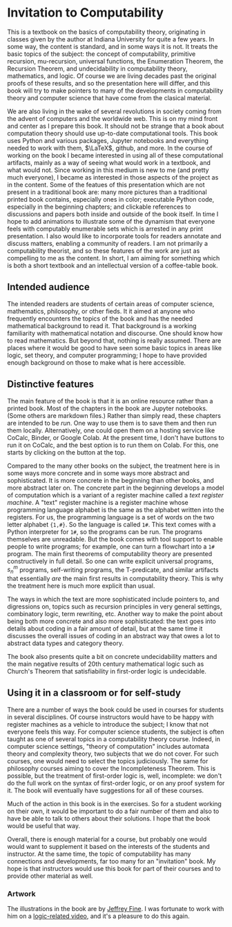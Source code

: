 # Invitation to Computability 

This is a textbook on the basics of computability theory, originating in classes given by the author 
at Indiana University for quite a few years.  In some way, the content is standard, and in some ways it is 
not. It treats the basic topics of the subject: the concept of computability, primitive recursion, 
mu-recursion, universal functions, the Enumeration Theorem, the Recursion Theorem, and undecidability in 
computability theory, mathematics, and logic.  Of course we are living decades past the original proofs of 
these results, and so the presentation here will differ, and this book will try to make pointers to many of the 
developments in computability theory and computer science that have come from the clasical material.

We are also living in the wake of several revolutions in society coming from the advent of computers and the 
worldwide web.  This is on my mind front and center as I prepare this book.  It should not be strange that a 
book about computation theory should use up-to-date computational tools. This book uses Python and various 
packages, Jupyter notebooks and everything needed to work with them, $\LaTeX$, github, and more.  In the 
course of working on the book I became interested in using all of these computational artifacts, mainly as a 
way of seeing what would work in a textbook, and what would not. Since working in this medium is new to me 
(and pretty much everyone), I became as interested in those aspects of the project as in the content.  Some of the featues of  this presentation which are not present in a traditional book are: many more pictures than
a traditional printed book contains, especially ones in color;  executable Python code, especially in the beginning chapters; and clickable references to discussions and papers both inside and outside of the book 
itself. In time I hope to add animations to illustrate some of the dynamism that everyone feels with computably 
enumerable sets which is arrested in any print presentation.
I also would like to incorporate tools for readers annotate and discuss matters, enabling a community of 
readers.  I am not primarily a computability theorist, and so these features of the work are just as 
compelling to me as the content.  In short, I am aiming for something which is both a short textbook and 
an intellectual version of a coffee-table book.

## Intended audience

The intended readers are students of certain areas of computer science, mathematics, philosophy, or other fieds.
It it aimed at anyone who frequently encounters the topics of the book and has the needed mathematical background to
read it.  That background is a working familiarity with mathematical notation and discourse.   One should know
how to read mathematics.  But beyond that, nothing is really assumed.  There are places where it would be good to
have seen some basic topics in areas like logic, set theory, and computer programming; I hope to have provided
enough background on those to make what is here accessible.

## Distinctive features

The main feature of the book is that it is an online resource rather than a printed book.
Most of the chapters in the book are Jupyter notebooks. (Some others are markdown files.)
Rather than simply read, these chapters are intended to  be *run*. One way to use them is to save them and then run them locally.  Alternatively, one could open them  on a hosting service like CoCalc, Binder, or Google Colab. At the present time, I don't have buttons to run it on CoCalc, and the best option is to run them on Colab.  For this, one starts by clicking on the button at the top. 

Compared to the many other books on the subject, the treatment here is in some ways more concrete and in some ways more abstract and sophisticated.  It is more concrete in the beginning than other books, and more abstract later on.  The concrete part in the beginning develops a model of computation which is a variant of a register machine called a *text register machine*.  A "text" register machine is a register machine whose programming language alphabet is the same as the alphabet written into the registers.  For us, the programming language is a set of words on the two letter alphabet ```{1,#}```.  So the language is called ```1#```. This text comes with a Python interpreter for ```1#```, so the programs can be run.  The programs themselves are unreadable.  But the book comes with tool support to enable people to write programs; for example, one can turn a flowchart into a  ```1#``` program.      The main first theorems of computability theory are presented constructively in full detail.   So one can write explicit universal programs, $s^m_n$ programs, self-writing programs, the T-predicate, and similar artifacts that essentially *are* the main first results in computability theory.  This is why the treatment here is much more explicit than usual. 

The ways in which the text are more sophisticated include pointers to, and digressions on, topics such as recursion principles in very general settings, combinatory logic, term rewriting, etc.
Another way to make the point about being both more concrete and also more sophisticated: the text goes into details about coding in a fair amount of detail, but at the same time it discusses the overall issues of coding in an abstract way that owes a lot to abstract data types and category theory.  

The book also presents quite a bit on concrete undecidability matters and the main negative results of 20th century mathematical logic such as Church's Theorem that satisfiability in first-order logic is undecidable.


## Using it in a classroom or for self-study


There are a number of ways the book could be used in courses for students in several disciplines. Of course instructors would have to be happy with register machines as a vehicle to introduce the subject;  I know that not everyone feels this way.    For computer science students, the subject is often taught as one of several topics in a computability theory course.  Indeed, in computer science settings, "theory of computation" includes automata theory and complexity theory, two subjects that we do not cover.   For such courses, one would need to select the topics judiciously.    The same for philosophy courses aiming to cover the Incompleteness Theorem.  This is possible, but the treatment of first-order logic is, well, incomplete: we don't do the full work on the syntax of first-order logic, or on any proof system for it. The book will eventually have suggestions for all of these courses.

Much of the action in this book is in the exercises.   So for a student working on their own, it would be important to do a fair number of them and also to have be able to talk to others about their solutions.  I hope that the book would be useful that way.

Overall, there is enough material for a course, but probably one would would want to supplement it based on the interests of the students and instructor.  At the same time, the topic of computability has many connections and developments, far too many for an "invitation" book.  My hope is that instructors would use this book for part of their courses and to provide other material as well.   

### Artwork

The illustrations in the book are by  <a href="https://www.jeffreyfineart.com/">Jeffrey Fine</a>.  I was fortunate to work with him on a <a href="https://www.youtube.com/watch?v=0cH3rB8dIVo">logic-related video</a>, and it's a pleasure to do this again.
